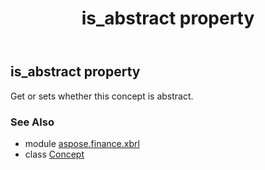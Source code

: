 ﻿---
title: is_abstract property
second_title: Aspose.Finance for Python via .NET API References
description: 
type: docs
weight: 60
url: /python-net/aspose.finance.xbrl/concept/is_abstract/
is_root: false
---

## is_abstract property


Get or sets whether this concept is abstract.

### See Also
* module [aspose.finance.xbrl](../../)
* class [Concept](/finance/python-net/aspose.finance.xbrl/concept)
